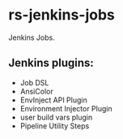 # rs-jenkins-jobs
Jenkins Jobs.


## Jenkins plugins:
<ul>
<li>Job DSL</li>
<li>AnsiColor</li>
<li>EnvInject API Plugin</li>
<li>Environment Injector Plugin</li>
<li>user build vars plugin</li>
<li>Pipeline Utility Steps</li>
</ul>
